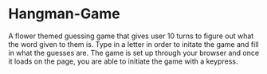 # Hangman-Game

A flower themed guessing game that gives user 10 turns to figure out what the word given to them is. Type in a letter in order to initate the game and fill in what the guesses are. The game is set up through your browser and once it loads on the page, you are able to initiate the game with a keypress. 

